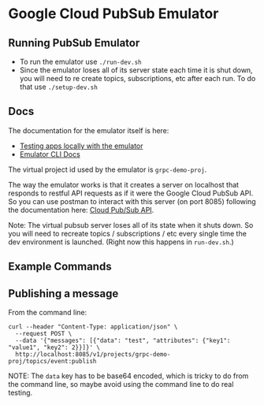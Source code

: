 # Google Cloud PubSub Emulator #

## Running PubSub Emulator ##

- To run the emulator use `./run-dev.sh`
- Since the emulator loses all of its server state each time it is shut down, you will need to re create topics, subscriptions, etc after each run. To do that use `./setup-dev.sh`

## Docs ##

The documentation for the emulator itself is here:
- [Testing apps locally with the emulator](https://cloud.google.com/pubsub/docs/emulator)
- [Emulator CLI Docs](https://cloud.google.com/sdk/gcloud/reference/beta/emulators/pubsub/start)

The virtual project id used by the emulator is `grpc-demo-proj`.

The way the emulator works is that it creates a server on localhost that responds to restful API requests as if it were the Google Cloud PubSub API. So you can use postman to interact with this server (on port 8085) following the documentation here: [Cloud Pub/Sub API](https://cloud.google.com/pubsub/docs/reference/rest).

Note: The virtual pubsub server loses all of its state when it shuts down. So you will need to recreate topics / subscriptions / etc every single time the dev environment is launched. (Right now this happens in `run-dev.sh`.)

## Example Commands ##

## Publishing a message ##

From the command line:

```
curl --header "Content-Type: application/json" \
  --request POST \
  --data '{"messages": [{"data": "test", "attributes": {"key1": "value1", "key2": 2}}]}' \
  http://localhost:8085/v1/projects/grpc-demo-proj/topics/event:publish
```

NOTE: The `data` key has to be base64 encoded, which is tricky to do from the command line, so maybe avoid using the command line to do real testing.